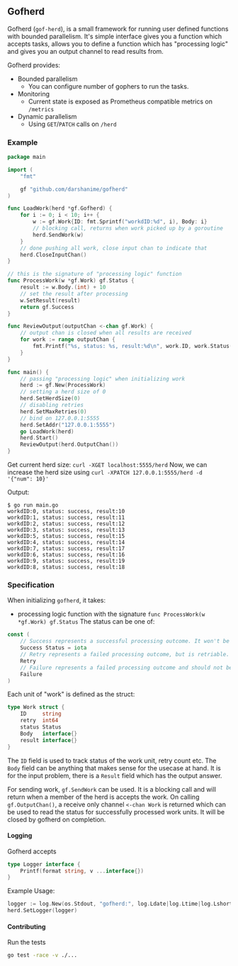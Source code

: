 ## Gofherd

Gofherd (`gof-herd`), is a small framework for running user defined functions with bounded parallelism. 
It's simple interface gives you a function which accepts tasks, allows you to define a function which has "processing logic" and gives you an output channel to read results from.

Gofherd provides:
- Bounded parallelism
  - You can configure number of gophers to run the tasks.
- Monitoring
  - Current state is exposed as Prometheus compatible metrics on `/metrics`
- Dynamic parallelism
  - Using `GET`/`PATCH` calls on `/herd`

### Example

```go
package main

import (
	"fmt"

	gf "github.com/darshanime/gofherd"
)

func LoadWork(herd *gf.Gofherd) {
	for i := 0; i < 10; i++ {
		w := gf.Work{ID: fmt.Sprintf("workdID:%d", i), Body: i}
		// blocking call, returns when work picked up by a goroutine
		herd.SendWork(w)
	}
	// done pushing all work, close input chan to indicate that
	herd.CloseInputChan()
}

// this is the signature of "processing logic" function
func ProcessWork(w *gf.Work) gf.Status {
	result := w.Body.(int) + 10
	// set the result after processing
	w.SetResult(result)
	return gf.Success
}

func ReviewOutput(outputChan <-chan gf.Work) {
	// output chan is closed when all results are received
	for work := range outputChan {
		fmt.Printf("%s, status: %s, result:%d\n", work.ID, work.Status(), work.Result())
	}
}

func main() {
	// passing "processing logic" when initializing work
	herd := gf.New(ProcessWork)
	// setting a herd size of 0
	herd.SetHerdSize(0)
	// disabling retries
	herd.SetMaxRetries(0)
	// bind on 127.0.0.1:5555
	herd.SetAddr("127.0.0.1:5555")
	go LoadWork(herd)
	herd.Start()
	ReviewOutput(herd.OutputChan())
}
```

Get current herd size: `curl -XGET localhost:5555/herd`
Now, we can increase the herd size using `curl -XPATCH 127.0.0.1:5555/herd -d '{"num": 10}'`

Output:

```
$ go run main.go
workdID:0, status: success, result:10
workdID:1, status: success, result:11
workdID:2, status: success, result:12
workdID:3, status: success, result:13
workdID:5, status: success, result:15
workdID:4, status: success, result:14
workdID:7, status: success, result:17
workdID:6, status: success, result:16
workdID:9, status: success, result:19
workdID:8, status: success, result:18
```


### Specification

When initializing `gofherd`, it takes:

- processing logic function with the signature `func ProcessWork(w *gf.Work) gf.Status`
The status can be one of:
```go
const (
	// Success represents a successful processing outcome. It won't be retried.
	Success Status = iota
	// Retry represents a failed processing outcome, but is retriable. It will be retried for MaxRetries.
	Retry
	// Failure represents a failed processing outcome and should not be retried again.
	Failure
)
```

Each unit of "work" is defined as the struct:

```go
type Work struct {
	ID     string
	retry  int64
	status Status
	Body   interface{}
	result interface{}
}
```

The `ID` field is used to track status of the work unit, retry count etc.
The `Body` field can be anything that makes sense for the usecase at hand. It is for the input problem, there is a `Result` field which has the output answer.

For sending work, `gf.SendWork` can be used. It is a blocking call and will return when a member of the herd is accepts the work.
On calling `gf.OutputChan()`, a receive only channel `<-chan Work` is returned which can be used to read the status for successfully processed work units. It will be closed by gofherd on completion.

#### Logging

Gofherd accepts 

```go
type Logger interface {
	Printf(format string, v ...interface{})
}
```

Example Usage:

```go
logger := log.New(os.Stdout, "gofherd:", log.Ldate|log.Ltime|log.Lshortfile)
herd.SetLogger(logger)
```

#### Contributing

Run the tests

```bash
go test -race -v ./...
```
